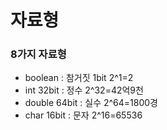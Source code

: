 # 자료형

### 8가지 자료형
- boolean : 참거짓 1bit 2^1=2
- int 32bit : 정수 2^32=42억9천
- double 64bit : 실수 2^64=1800경
- char 16bit : 문자 2^16=65536
